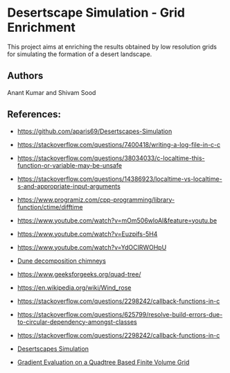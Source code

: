 # Desertscape Simulation - Grid Enrichment
This project aims at enriching the results obtained by low resolution grids for simulating the formation of a desert landscape.


## Authors
Anant Kumar and Shivam Sood



## References:

* https://github.com/aparis69/Desertscapes-Simulation

* https://stackoverflow.com/questions/7400418/writing-a-log-file-in-c-c

* https://stackoverflow.com/questions/38034033/c-localtime-this-function-or-variable-may-be-unsafe

* https://stackoverflow.com/questions/14386923/localtime-vs-localtime-s-and-appropriate-input-arguments

* https://www.programiz.com/cpp-programming/library-function/ctime/difftime

* https://www.youtube.com/watch?v=mOm506wloAI&feature=youtu.be

* https://www.youtube.com/watch?v=Euzpifs-5H4

* https://www.youtube.com/watch?v=YdOCIRWOHpU

* [Dune decomposition chimneys](https://www.youtube.com/watch?v=uH_A5PvcsEA)

* https://www.geeksforgeeks.org/quad-tree/

* https://en.wikipedia.org/wiki/Wind_rose

* https://stackoverflow.com/questions/2298242/callback-functions-in-c

* https://stackoverflow.com/questions/625799/resolve-build-errors-due-to-circular-dependency-amongst-classes

* https://stackoverflow.com/questions/2298242/callback-functions-in-c

* [Desertscapes Simulation](https://github.com/aparis69/Desertscapes-Simulation)

* [Gradient Evaluation on a Quadtree Based Finite
Volume Grid](https://www.math.sk/mikula/khm_fvca7.pdf)